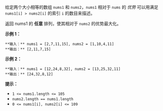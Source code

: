 给定两个大小相等的数组 `nums1` 和 `nums2`，`nums1` 相对于 `nums` 的 _优势_ 可以用满足 `nums1[i] >
nums2[i]` 的索引 `i` 的数目来描述。

返回 nums1 的 **任意** 排列，使其相对于 `nums2` 的优势最大化。



**示例 1：**

    
    
    **输入：** nums1 = [2,7,11,15], nums2 = [1,10,4,11]
    **输出：** [2,11,7,15]
    

**示例 2：**

    
    
    **输入：** nums1 = [12,24,8,32], nums2 = [13,25,32,11]
    **输出：** [24,32,8,12]
    



**提示：**

  * `1 <= nums1.length <= 105`
  * `nums2.length == nums1.length`
  * `0 <= nums1[i], nums2[i] <= 109`

